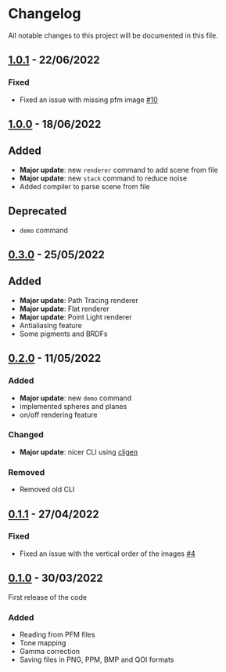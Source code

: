 # Changelog
All notable changes to this project will be documented in this file.

## [1.0.1] - 22/06/2022

### Fixed
-   Fixed an issue with missing pfm image [#10](https://github.com/ottyanna/traynim/pull/10)

## [1.0.0] - 18/06/2022

## Added
- **Major update**: new `renderer` command to add scene from file 
- **Major update**: new `stack` command to reduce noise
- Added compiler to parse scene from file

## Deprecated
- `demo` command


## [0.3.0] - 25/05/2022

## Added
- **Major update**: Path Tracing renderer
- **Major update**: Flat renderer
- **Major update**: Point Light renderer
- Antialiasing feature
- Some pigments and BRDFs


## [0.2.0] - 11/05/2022

### Added
- **Major update**: new `demo` command
- implemented spheres and planes
- on/off rendering feature

### Changed 
- **Major update**: nicer CLI using [cligen](https://github.com/c-blake/cligen)

### Removed
- Removed old CLI

## [0.1.1] - 27/04/2022

### Fixed
-   Fixed an issue with the vertical order of the images [#4](https://github.com/ottyanna/traynim/pull/4)

## [0.1.0] - 30/03/2022
First release of the code

### Added
- Reading from PFM files
- Tone mapping
- Gamma correction
- Saving files in PNG, PPM, BMP and QOI formats

[0.1.0]: https://github.com/ottyanna/traynim/releases/tag/v0.1.0
[0.1.1]: https://github.com/ottyanna/traynim/releases/tag/v0.1.1
[0.2.0]: https://github.com/ottyanna/traynim/releases/tag/v0.2.0
[0.3.0]: https://github.com/ottyanna/traynim/releases/tag/v0.3.0
[1.0.0]: https://github.com/ottyanna/traynim/releases/tag/v1.0.0
[1.0.1]: https://github.com/ottyanna/traynim/releases/tag/v1.0.1